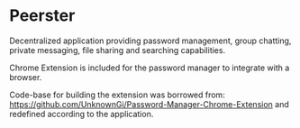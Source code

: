 # Peerster
Decentralized application providing password management, group chatting, private messaging, file sharing and searching capabilities. 

Chrome Extension is included for the password manager to integrate with a browser.

Code-base for building the extension was borrowed from: https://github.com/UnknownGi/Password-Manager-Chrome-Extension and redefined according to the application.